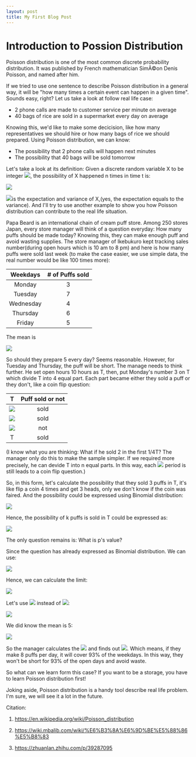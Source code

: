 ```yaml
---
layout: post
title: My First Blog Post
---
```


# Introduction to Possion Distribution

Poisson distribution is one of the most common discrete probability distribution. It was published by French mathematician SimÃ©on Denis Poisson, and named after him.  

If we tried to use one sentence to describe Poisson distribution in a general way, it will be "how many times a certain event can happen in a given time". Sounds easy, right? Let us take a look at follow real life case:

* 2 phone calls are made to customer service per minute on average
* 40 bags of rice are sold in a supermarket every day on average

Knowing this, we'd like to make some decicision, like how many representatives we should hire or how many bags of rice we should prepared. Using Poisson distribution, we can know:

* The possibility that 2 phone calls will happen next minutes
* The possibility that 40 bags will be sold tomorrow

Let's take a look at its definition: 
Given a discrete random variable X to be integer <img src="http://chart.googleapis.com/chart?cht=tx&chl= \ge0" style="border:none;">,  the possibility of X happened n times in time t is:

<img src="http://chart.googleapis.com/chart?cht=tx&chl= \frac{(\lambda t)^n e^{-\lambda t}}{n!}" style="border:none;">

<img src="http://chart.googleapis.com/chart?cht=tx&chl= \lambda" style="border:none;">is the expectation and variance of X,(yes, the expectation equals to the variance). And I'll try to use another example to show you how Poisson distribution can contribute to the real life situation.

Papa Beard is an international chain of cream puff store.  Among 250 stores Japan, every store manager will think of a question everyday: How many puffs should be made today? Knowing this, they can make enough puff and avoid wasting supplies. The store manager of Ikebukuro kept tracking sales number(during open hours which is 10 am to 8 pm)  and here is how many puffs were sold last week (to make the case easier, we use simple data, the real number would be like 100 times more):

| Weekdays | # of Puffs sold |
|:----------:|:-----------------:|
| Monday   |       3         |
| Tuesday  |       7         |
| Wednesday|       4         |
| Thursday |       6         |
| Friday   |       5         |


The mean is 

<img src="http://chart.googleapis.com/chart?cht=tx&chl= \overline{x}=\frac {3 + 7 + 4 + 6 + 5}{5}" style="border:none;">

So should they prepare 5 every day? Seems reasonable. However, for Tuesday and Thursday, the puff will be short.  The manage needs to think further. He set open hours 10 hours as T, then, put Monday's number 3 on T which divide T into 4 equal part. Each part became either they sold a puff or they don't, like a coin flip question:

|   T   | Puff sold or not |
|:-------:|:------------------:|
| <img src="http://chart.googleapis.com/chart?cht=tx&chl= \frac{1}{4}T" style="border:none;">  |      sold        |
| <img src="http://chart.googleapis.com/chart?cht=tx&chl= \frac{2}{4}T" style="border:none;">  |      sold        |
| <img src="http://chart.googleapis.com/chart?cht=tx&chl= \frac{3}{4}T" style="border:none;">  |       not        |
|   T   |      sold        |

(I know what you are thinking: What if he sold 2 in the first 1/4T? The manager only do this to make the sample simpler. If we required more precisely, he can devide T into n equal parts. In this way, each <img src="http://chart.googleapis.com/chart?cht=tx&chl= \frac{T}{n}" style="border:none;"> period is still leads to a coin flip question.) 

So, in this form, let's calculate the possibility that they sold 3 puffs in T, it's like flip a coin 4 times and get 3 heads, only we don't know if the coin was faired. And the possibility could be expressed using Binomial distribution:

<img src="http://chart.googleapis.com/chart?cht=tx&chl= {n\choose 3}p^3(1-p)" style="border:none;">

Hence, the possibility of k puffs is sold in T could be expressed as:

<img src="http://chart.googleapis.com/chart?cht=tx&chl= \lim_{n\to \infty}{n\choose k} p^k (1-p)^k" style="border:none;">

The only question remains is: What is p's value? 

Since the question has already expressed as Binomial distribution. We can use:

<img src="http://chart.googleapis.com/chart?cht=tx&chl= E(x)=np=\mu \rightarrow  p=\frac{\mu}{n}" style="border:none;">

Hence, we can calculate the limit:

<img src="http://chart.googleapis.com/chart?cht=tx&chl= \lim_{n\to \infty}{n\choose k} p^k (1-p)^k= \lim_{n\to \infty}{n\choose k} (\frac{\mu}{n})^k (1-{\frac{\mu}{n}})^k=1" style="border:none;">

Let's use <img src="http://chart.googleapis.com/chart?cht=tx&chl= \lambda" style="border:none;"> instead of <img src="http://chart.googleapis.com/chart?cht=tx&chl= \mu" style="border:none;">:

<img src="http://chart.googleapis.com/chart?cht=tx&chl= P(X=k) = \frac{\lambda^k}{k!} e^{-\lambda}" style="border:none;">

We did know the mean is 5:

<img src="http://chart.googleapis.com/chart?cht=tx&chl= \overline{x}\approx\mu=5 \rightarrow P(X=k)=\frac{5^k}{k!}e^{-5}" style="border:none;">

So the manager calculates the <img src="http://chart.googleapis.com/chart?cht=tx&chl= P(X\le k)" style="border:none;"> and finds out <img src="http://chart.googleapis.com/chart?cht=tx&chl= P(X\le 8)\approx0.93" style="border:none;">. Which means, if they make 8 puffs per day, it will cover 93% of the weekdays. In this way, they won't be short for 93% of the open days and avoid waste.

So what can we learn form this case? If you want to be a storage, you have to learn Poisson distribution first!

Joking aside, Poisson distribution is a handy tool describe real life problem. I'm sure, we will see it a lot in the future.


Citation:
1. https://en.wikipedia.org/wiki/Poisson_distribution

2. https://wiki.mbalib.com/wiki/%E6%B3%8A%E6%9D%BE%E5%88%86%E5%B8%83

3. https://zhuanlan.zhihu.com/p/39287095
